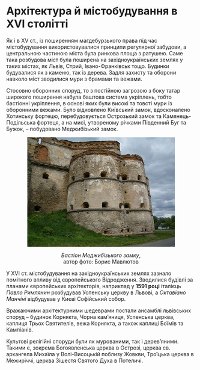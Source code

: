 # Архітектура й містобудування в XVI столітті

Як і в XV ст., із поширенням магдебурзького права під час містобудування використовувалися принципи регулярної забудови, а центральною частиною міста була ринкова площа з ратушею. Саме така розбудова міст була поширена на західноукраїнських землях у таких містах, як Львів, Стрий, Івано-Франківськ тощо. Будинки будувалися як з каменю, так із дерева. Задля захисту та оборони навколо міст зводилися мури з брамами та вежами. 

Стосовно оборонних споруд, то з постійною загрозою з боку татар широкого поширення набула баштова система укріплень, тобто бастіонні укріплення, в основі яких були високі та товсті мури із оборонними вежами. Було відновлено Київський замок, вдосконалено Хотинську фортецю, перебудовується Острозький замок та Камянець-Подільська фортеця, а на мисі, утвореному річками Південний Буг та Бужок, – побудовано Меджибізький замок.

<p align="center"><img align="center"  src="6.png" style="width: 393px; height: auto;"/></p>
<p align="center"><i>Бастіон Меджибізького замку</i>,<br>
автор фото: Борис Мавлютов</p>

У XVI ст. містобудування на західноукраїнських землях зазнало помітного впливу від європейського Відродження. Зводилися будівлі за планами європейських архітекторів, наприклад у **1591 році** італієць *Павло Римлянин* розбудував Успенську церкву в Львові, а *Октавіано Манчіні* відбудував у Києві Софійський собор. 

Вражаючими архітектурними шедеврами постали ансамблі львівських споруд – будинок Корнякта, Чорна кам’яниця, Успенська церква, каплиця Трьох Святителів, вежа Корнякта, а також каплиці Боїмів та Кампіанів.

Культові релігійні споруди були як мурованими, так і дерев’яними. Такими є, зокрема Богоявленська церква в Острозі, церква св. архангела Михаїла у Волі-Висоцькій поблизу Жовкви, Троїцька церква в Межиріччі, церква Зішестя Святого Духа в Потеличі.